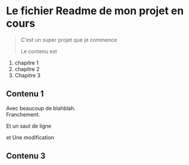 # Le fichier Readme de mon projet en cours

> C'est un super projet que je commence 
>
> Le contenu est 
>
> 

1. chapitre 1
2. chapitre 2
3. Chapitre 3
   

## Contenu 1 

Avec beaucoup de blahblah.  
Franchement.

Et un saut de ligne

et Une modification

## Contenu 3
